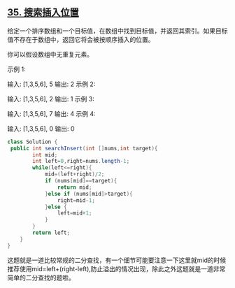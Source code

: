 ## [35. 搜索插入位置](https://leetcode-cn.com/problems/search-insert-position/)

给定一个排序数组和一个目标值，在数组中找到目标值，并返回其索引。如果目标值不存在于数组中，返回它将会被按顺序插入的位置。

你可以假设数组中无重复元素。

示例 1:

输入: [1,3,5,6], 5
输出: 2
示例 2:

输入: [1,3,5,6], 2
输出: 1
示例 3:

输入: [1,3,5,6], 7
输出: 4
示例 4:

输入: [1,3,5,6], 0
输出: 0



```java
class Solution {
 public int searchInsert(int []nums,int target){
        int mid;
        int left=0,right=nums.length-1;
        while(left<=right){
            mid=(left+right)/2;
            if (nums[mid]==target){
                return mid;
            }else if (nums[mid]>target){
                right=mid-1;
            }else {
                left=mid+1;
            }
        }
        return left;
    }
}
```

这题就是一道比较常规的二分查找，有一个细节可能要注意一下这里就mid的时候推荐使用mid=left+(right-left),防止溢出的情况出现，除此之外这题就是一道非常简单的二分查找的题啦。